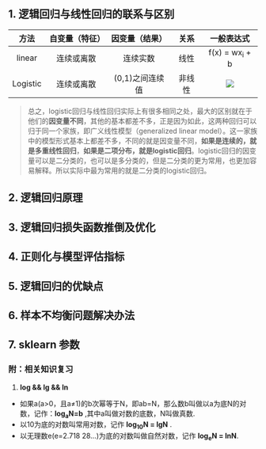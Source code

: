 ## 1. 逻辑回归与线性回归的联系与区别
方法 | 自变量（特征） | 因变量（结果） | 关系 | 一般表达式 | 
:-: |:-: |:-: |:-:|:-:|
linear | 连续或离散 | 连续实数 | 线性 | f(x) = wx<sub>i</sub> + b 
Logistic | 连续或离散 | (0,1)之间连续值 | 非线性 |![](http://latex.codecogs.com/gif.latex?\\frac{1}{1+e^-^z})  
> 总之，logistic回归与线性回归实际上有很多相同之处，最大的区别就在于他们的**因变量不同**，其他的基本都差不多，正是因为如此，这两种回归可以归于同一个家族，即广义线性模型（generalized linear model）。这一家族中的模型形式基本上都差不多，不同的就是因变量不同，**如果是连续的，就是多重线性回归**，**如果是二项分布，就是logistic回归**。logistic回归的因变量可以是二分类的，也可以是多分类的，但是二分类的更为常用，也更加容易解释。所以实际中最为常用的就是二分类的logistic回归。

## 2. 逻辑回归原理
## 3. 逻辑回归损失函数推倒及优化
## 4. 正则化与模型评估指标
## 5. 逻辑回归的优缺点
## 6. 样本不均衡问题解决办法
## 7. sklearn 参数
### 附：相关知识复习
1. **log && lg && ln**
  - 如果a(a>0，且a≠1)的b次幂等于N，即ab=N，那么数b叫做以a为底N的对数，记作：**log<sub>a</sub>N=b** ,其中a叫做对数的底数，N叫做真数.  
  - 以10为底的对数叫常用对数，记作 **log<sub>10</sub>N = lgN** .    
  - 以无理数e(e=2.718 28…)为底的对数叫做自然对数，记作 **log<sub>e</sub>N = lnN**.
